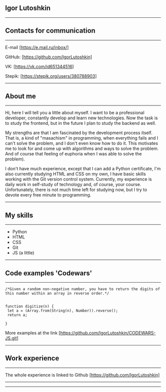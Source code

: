 ## Igor Lutoshkin

---

## Contacts for communication

---

E-mail [https://e.mail.ru/inbox/]

GitHub: [https://github.com/IgorLutoshkin]

VK: [https://vk.com/id651344516]

Stepik: [https://stepik.org/users/380788903]

---

## About me

---

Hi, here I will tell you a little about myself. I want to be a professional developer, constantly develop and learn new technologies. Now the task is to study the frontend, but in the future I plan to study the backend as well.

My strengths are that I am fascinated by the development process itself. That is, a kind of "masachism" in programming, when everything fails and I can't solve the problem, and I don't even know how to do it. This motivates me to look for and come up with algorithms and ways to solve the problem. And of course that feeling of euphoria when I was able to solve the problem).

I don't have much experience, except that I can add a Python certificate, I'm also currently studying HTML and CSS on my own, I have basic skills working with the Git version control system. Currently, my experience is daily work in self-study of technology and, of course, your course. Unfortunately, there is not much time left for studying now, but I try to devote every free minute to programming.

---

## My skills

---

- Python
- HTML
- CSS
- Git
- JS (a little)

---

## Code examples 'Codewars'

---

```
/*Given a random non-negative number, you have to return the digits of this number within an array in reverse order.*/


function digitize(n) {
 let a = (Array.from(String(n), Number)).reverse();
 return a;

}
```

More examples at the link [https://github.com/IgorLutoshkin/CODEWARS-JS.git]

---

## Work experience

---

The whole experience is linked to Github [https://github.com/IgorLutoshkin]

---

---
